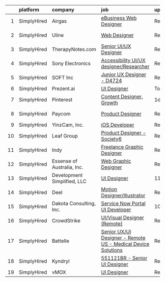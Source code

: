 

|    | platform    | company                     | job                                                                                                                                                                  | update_time   | location             |
|---:|:------------|:----------------------------|:---------------------------------------------------------------------------------------------------------------------------------------------------------------------|:--------------|:---------------------|
|  1 | SimplyHired | Airgas                      | [eBusiness Web Designer](https://www.simplyhired.com/job/FuIoqgpJKU9X_k8DW1NzWjB4jdNjqUkNl4eihoVqYS93eXMDW4QBew?q=ui+designer)                                       | Recently      | Conshohocken, PA     |
|  2 | SimplyHired | Uline                       | [Web Designer](https://www.simplyhired.com/job/kI5kUAq-InikRw-9L7E4f0451pjqb3sKTzg2rEtjPg4g-FlQB3FIdQ?q=ui+designer)                                                 | Recently      | Pleasant Prairie, WI |
|  3 | SimplyHired | TherapyNotes.com            | [Senior UI/UX Designer](https://www.simplyhired.com/job/_Uk1u6lt2JTZLbpNE2Rei76nDh0YNkvmbKzkaQVSLOZUSGQRnMb6Yw?q=ui+designer)                                        | Recently      | Remote               |
|  4 | SimplyHired | Sony Electronics            | [Accessibility UI/UX designer/Researcher](https://www.simplyhired.com/job/rj2QgQ7T8vCD2rN6izndTx06dW-AYv9TJvz_rJ9AcjJg0pF8fNMJCQ?q=ui+designer)                      | Recently      | San Diego, CA        |
|  5 | SimplyHired | SOFT Inc                    | [Junior UX Designer - D4724](https://www.simplyhired.com/job/JQ33SXrRTVaPuXxl_VSNQBkj61ccHVVla37t6JkkLbPdI2orUL6puA?q=ui+designer)                                   | Recently      | Remote               |
|  6 | SimplyHired | Prezent.ai                  | [UI Designer](https://www.simplyhired.com/job/r_LSQ1e9NbLObvuoHHql_JeX--joE_4cW0Fw8E7LE8IuEmf-_01Egg?q=ui+designer)                                                  | Today         | Remote               |
|  7 | SimplyHired | Pinterest                   | [Content Designer, Growth](https://www.simplyhired.com/job/r3rLZ8wDZxpE9zJ0WmWmkB6vKADvM4enwQNvRoPjurIWqrAC4bhnpw?q=ui+designer)                                     | 1d            | Remote               |
|  8 | SimplyHired | Paycom                      | [Product Designer](https://www.simplyhired.com/job/sTicsWpEbBaN_PDIYOQLlIPFYVeVVEqPog0YzBBQapUXHdf-2SKMxQ?q=ui+designer)                                             | Recently      | Oklahoma City, OK    |
|  9 | SimplyHired | YinzCam, Inc.               | [iOS Developer](https://www.simplyhired.com/job/O7s3dealHuxhU0MGhoaMnfOJziqVEUTHKEJtlDWUSPF8S_dqWf-8-Q?q=ui+designer)                                                | Recently      | Pittsburgh, PA       |
| 10 | SimplyHired | Leaf Group                  | [Product Designer - Society6](https://www.simplyhired.com/job/otPdCXs24g0w2qcnRhkTHBbpFQhee4KJ7y15fV_Urk12ktvpXH_qQA?q=ui+designer)                                  | Recently      | Remote               |
| 11 | SimplyHired | Indy                        | [Freelance Graphic Designer](https://www.simplyhired.com/job/xMpt_f9JcbKnm86vJMnvmcqHYX6svHQgdsyJzdYheYgcG4M6-ehwDg?q=ui+designer)                                   | Recently      | Remote               |
| 12 | SimplyHired | Essense of Australia, Inc.  | [Web Graphic Designer](https://www.simplyhired.com/job/nt-uboz8RSzBVl9Cd1950lC8q20roEemfTPENpS28LA0lqJWgq8a9w?q=ui+designer)                                         | Recently      | Lenexa, KS           |
| 13 | SimplyHired | Development Simplified, LLC | [UI Designer](https://www.simplyhired.com/job/hqC_GoP0GAa4nTQS0sLKTjtuN-p_cRfEkIm1G1PCjbuGahMpJ0bQEA?q=ui+designer)                                                  | 11d           | Provo, UT            |
| 14 | SimplyHired | Deel                        | [Motion Designer/Illustrator](https://www.simplyhired.com/job/hDwyNsxVWl7sG6KioEgFCpwbrJJnX1kMthSHre1zreN1sF8Bim7F0Q?q=ui+designer)                                  | Recently      | New York, NY         |
| 15 | SimplyHired | Dakota Consulting, Inc.     | [Service Now Portal UI Developer](https://www.simplyhired.com/job/kB5bh3m8W8MPERE5fdM0Cts50oC4UErVBIg0YVv1ePdqCWxxVo5GGA?q=ui+designer)                              | 10d           | Arlington, VA        |
| 16 | SimplyHired | CrowdStrike                 | [UI/Visual Designer (Remote)](https://www.simplyhired.com/job/o8Nvrhk9F8lenBx6b7AC0C_6d5p_5ZQZqCNkaELGz0M3Jv0KXlyELw?q=ui+designer)                                  | Recently      | Remote               |
| 17 | SimplyHired | Battelle                    | [Senior UX/UI Designer - Remote US - Medical Device Solutions](https://www.simplyhired.com/job/6BVqH7iBsSK5vomQZonaGuHlIzqlhBKgxKd9wCH9Ok5xVYSW8MXSVA?q=ui+designer) | Recently      | Columbus, OH         |
| 18 | SimplyHired | Kyndryl                     | [551121BR - Senior UI Designer](https://www.simplyhired.com/job/ln0q34g6s9axBOm-rTUWAVtLoFSFqQUKmESbQP3-Av_kUwzfaMU9MQ?q=ui+designer)                                | Recently      | Remote               |
| 19 | SimplyHired | vMOX                        | [UI Designer](https://www.simplyhired.com/job/-xu2smBm5NNkhuaClDztbzBPXLeXJvYWkiRluapxLcKGcselFZtnmQ?q=ui+designer)                                                  | Recently      | Remote               |